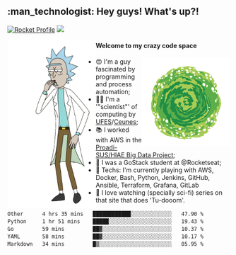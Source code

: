 
<h2> :man_technologist: Hey guys! What's up?!</h2>
                                                                         
[![Rocket Profile](https://img.shields.io/static/v1?label=Rocketseat&message=Profile&colorA=purple&color=black&logo=Rocket&logoColor=white)](https://app.rocketseat.com.br/me/elyabe)
<a href="https://www.linkedin.com/in/elyabe/"><img src="https://img.shields.io/badge/LinkedIn-informational?logo=linkedin"/></a>

<img align='left' src="https://raw.githubusercontent.com/Elyabe/Elyabe/master/images/rick-dancing.gif" width='200'>

                       
#### Welcome to my crazy code space 
<img align='right' src="https://raw.githubusercontent.com/Elyabe/elyabe/master/images/portal-3.gif" width='200'>

- :heart_eyes: I'm a guy fascinated by programming and process automation; 
- :office_worker: I'm a '"scientist"' of computing by [UFES](http://ufes.br)/[Ceunes](http://ceunes.ufes.br);
- :books: I worked with AWS in the [Proadi-SUS/HIAE Big Data Project](https://www.einstein.br/responsabilidade-social/atuacao-com-o-ministerio-da-saude/proadi-sus);
- :rocket: I was a GoStack student at @Rocketseat;
- :green_heart: Techs: I'm currently playing with AWS, Docker, Bash, Python, Jenkins, GitHub, Ansible, Terraform, Grafana, GitLab
- :movie_camera: I love watching (specially sci-fi) series on that site that does 'Tu-dooom'.

<!--START_SECTION:waka-->

```txt
Other      4 hrs 35 mins   ████████████░░░░░░░░░░░░░   47.90 %
Python     1 hr 51 mins    █████░░░░░░░░░░░░░░░░░░░░   19.43 %
Go         59 mins         ██▓░░░░░░░░░░░░░░░░░░░░░░   10.37 %
YAML       58 mins         ██▓░░░░░░░░░░░░░░░░░░░░░░   10.17 %
Markdown   34 mins         █▒░░░░░░░░░░░░░░░░░░░░░░░   05.95 %
```

<!--END_SECTION:waka-->

